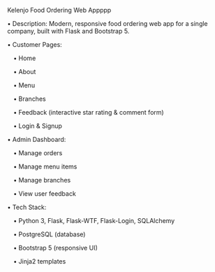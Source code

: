 Kelenjo Food Ordering Web Appppp

• Description: Modern, responsive food ordering web app for a single company, built with Flask and Bootstrap 5.

• Customer Pages:

 • Home
 
 • About
 
 • Menu
 
 • Branches
 
 • Feedback (interactive star rating & comment form)
 
 • Login & Signup

• Admin Dashboard:

 • Manage orders
 
 • Manage menu items
 
 • Manage branches
 
 • View user feedback

• Tech Stack:

 • Python 3, Flask, Flask-WTF, Flask-Login, SQLAlchemy
 
 • PostgreSQL (database)
 
 • Bootstrap 5 (responsive UI)
 
 • Jinja2 templates
